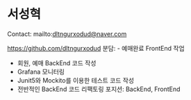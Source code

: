 # 서성혁

Contact: mailto:dltngurxodud@naver.com

https://github.com/dltngurxodud
분담: -  예매완료 FrontEnd 작업
- 회원, 예매 BackEnd 코드 작성
- Grafana 모니터링
- Junit5와 Mockito를 이용한 테스트 코드 작성
- 전반적인 BackEnd 코드 리팩토링
포지션: BackEnd, FrontEnd